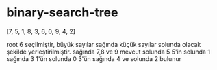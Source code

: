 # binary-search-tree

[7, 5, 1, 8, 3, 6, 0, 9, 4, 2]

root 6 seçilmiştir, büyük sayılar sağında küçük sayılar solunda olacak şekilde yerleştirilmiştir.
sağında 7,8 ve 9 mevcut
solunda 5
5'in solunda 1 sağında 3
1'ün solunda 0 
3'ün sağında 4 ve solunda 2 bulunur
